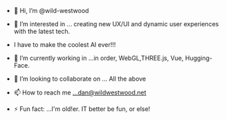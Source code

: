 - 👋 Hi, I’m @wild-westwood
- 👀 I’m interested in ... creating new UX/UI and dynamic user experiences with the latest tech.
- I have to make the coolest AI ever!!!
- 🌱 I’m currently working in ...in order, WebGL,THREE.js, Vue, Hugging-Face.
- 💞️ I’m looking to collaborate on ... All the above
- 📫 How to reach me ...dan@wildwestwood.net

- ⚡ Fun fact: ...I'm old!er. IT better be fun, or else!

<!---
wild-westwood/wild-westwood is a ✨ special ✨ repository because its `README.md` (this file) appears on your GitHub profile.
You can click the Preview link to take a look at your changes.
--->

